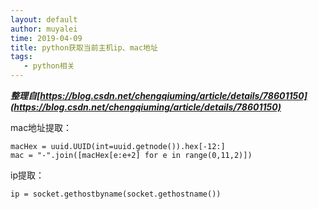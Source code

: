 ```yaml
---
layout: default
author: muyalei
time: 2019-04-09
title: python获取当前主机ip、mac地址
tags:
   - python相关
---
```



***整理自[https://blog.csdn.net/chengqiuming/article/details/78601150](https://blog.csdn.net/chengqiuming/article/details/78601150)***


mac地址提取：
```
macHex = uuid.UUID(int=uuid.getnode()).hex[-12:]
mac = "-".join([macHex[e:e+2] for e in range(0,11,2)])
```


ip提取：
```
ip = socket.gethostbyname(socket.gethostname())
```



























